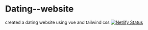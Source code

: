 # Dating--website
created a dating website using vue and tailwind css
[![Netlify Status](https://api.netlify.com/api/v1/badges/a9c532f8-67f6-4103-bae5-edfc048428f9/deploy-status)](https://app.netlify.com/sites/love-me/deploys)
